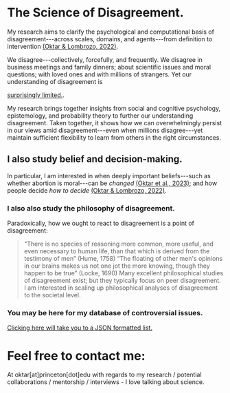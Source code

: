 # The Science of Disagreement.
My research aims to clarify the psychological and computational basis of disagreement---across scales, domains, and agents---from definition to intervention [(Oktar & Lombrozo, 2022)](https://escholarship.org/uc/item/3380n01h). 

We disagree---collectively, forcefully, and frequently. We disagree in business meetings and family dinners; about scientific issues and moral questions; with loved ones and with millions of strangers. Yet our understanding of disagreement is
<!-- space -->
[id1]: ## "For instance, compared to other topics in philosophy, the study of disagreement is “a mere infant” that has focused almost exclusively on disagreement among peers (Frances & Matheson, 2019). In the sociological literature on large-scale opinion dynamics, “basic empirical questions about how to underpin model assumptions (e.g., about how individuals respond to evidence from disagreement) remain unanswered” (Flache et al., 2017). Similarly, relevant work in political science rests on “a rather shaky foundation; there are legitimate differences of opinion---sometimes explicit, often implicit---about what disagreement is” (Klofstad et al., 2013)." 
[surprisingly limited.][id1].


<!-- space -->

<!-- space -->
My research brings together insights from social and cognitive psychology, epistemology, and probability theory to further our understanding disagreement. Taken together, it shows how we can overwhelmingly persist in our views amid disagreement---even when millions disagree---yet maintain sufficient flexibility to learn from others in the right circumstances. 

## I also study belief and decision-making. 
In particular, I am interested in when deeply important beliefs---such as whether abortion is moral---can be _changed_ [(Oktar et al., 2023)](https://doi.org/10.1016/j.cognition.2023.105434); and 
how people decide _how to decide_ [(Oktar & Lombrozo, 2022)](https://www.sciencedirect.com/science/article/pii/S0010027722000099).

### I also also study the philosophy of disagreement.
Paradoxically, how we ought to react to disagreement is a point of disagreement: 
> “There is no species of reasoning more common, more useful, and even necessary to human life, than that which is derived from the testimony of men” (Hume, 1758)
“The floating of other men's opinions in our brains makes us not one jot the more knowing, though they happen to be true” (Locke, 1690)
Many excellent philosophical studies of disagreement exist; but they typically focus on peer disagreement. I am interested in scaling up philosophical analyses of disagreement to the societal level.

### You may be here for my database of controversial issues.
[Clicking here will take you to a JSON formatted list.](https://github.com/keremoktar/disagreement_statsampling/blob/main/issues.js) 

# Feel free to contact me:
At oktar[at]princeton[dot]edu with regards to my research / potential collaborations / mentorship / interviews - I love talking about science.
